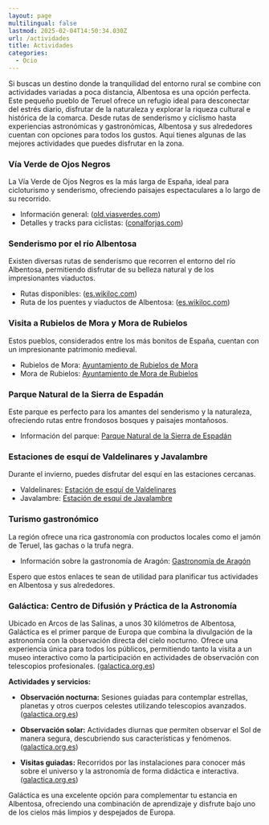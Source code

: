 ```yaml
---
layout: page
multilingual: false
lastmod: 2025-02-04T14:50:34.030Z
url: /actividades
title: Actividades
categories:
  - Ocio
---
```


Si buscas un destino donde la tranquilidad del entorno rural se combine con actividades variadas a poca distancia, Albentosa es una opción perfecta. Este pequeño pueblo de Teruel ofrece un refugio ideal para desconectar del estrés diario, disfrutar de la naturaleza y explorar la riqueza cultural e histórica de la comarca. Desde rutas de senderismo y ciclismo hasta experiencias astronómicas y gastronómicas, Albentosa y sus alrededores cuentan con opciones para todos los gustos. Aquí tienes algunas de las mejores actividades que puedes disfrutar en la zona.

### Vía Verde de Ojos Negros

La Vía Verde de Ojos Negros es la más larga de España, ideal para cicloturismo y senderismo, ofreciendo paisajes espectaculares a lo largo de su recorrido.

- Información general: ([old.viasverdes.com](https://old.viasverdes.com/itinerarios/itinerario.asp?id=46&utm_source=chatgpt.com))
- Detalles y tracks para ciclistas: ([conalforjas.com](https://conalforjas.com/ojos-negros-bicicleta/?utm_source=chatgpt.com))

### Senderismo por el río Albentosa

Existen diversas rutas de senderismo que recorren el entorno del río Albentosa, permitiendo disfrutar de su belleza natural y de los impresionantes viaductos.

- Rutas disponibles: ([es.wikiloc.com](https://es.wikiloc.com/rutas/senderismo/espana/aragon/albentosa?utm_source=chatgpt.com))
- Ruta de los puentes y viaductos de Albentosa: ([es.wikiloc.com](https://es.wikiloc.com/rutas-senderismo/ruta-de-los-puentes-y-viaductos-de-albentosa-87291815?utm_source=chatgpt.com))

### Visita a Rubielos de Mora y Mora de Rubielos

Estos pueblos, considerados entre los más bonitos de España, cuentan con un impresionante patrimonio medieval.

- Rubielos de Mora: [Ayuntamiento de Rubielos de Mora](https://www.rubielosdemora.es/)
- Mora de Rubielos: [Ayuntamiento de Mora de Rubielos](https://www.moraderubielos.com/)

### Parque Natural de la Sierra de Espadán

Este parque es perfecto para los amantes del senderismo y la naturaleza, ofreciendo rutas entre frondosos bosques y paisajes montañosos.

- Información del parque: [Parque Natural de la Sierra de Espadán](https://parquesnaturales.gva.es/es/web/pn-sierra-de-espadan)

### Estaciones de esquí de Valdelinares y Javalambre

Durante el invierno, puedes disfrutar del esquí en las estaciones cercanas.

- Valdelinares: [Estación de esquí de Valdelinares](https://www.valdelinares.es/)
- Javalambre: [Estación de esquí de Javalambre](https://www.javalambre.com/)

### Turismo gastronómico

La región ofrece una rica gastronomía con productos locales como el jamón de Teruel, las gachas o la trufa negra.

- Información sobre la gastronomía de Aragón: [Gastronomía de Aragón](https://www.turismodearagon.com/gastronomia/)

Espero que estos enlaces te sean de utilidad para planificar tus actividades en Albentosa y sus alrededores.

### **Galáctica: Centro de Difusión y Práctica de la Astronomía**

Ubicado en Arcos de las Salinas, a unos 30 kilómetros de Albentosa, Galáctica es el primer parque de Europa que combina la divulgación de la astronomía con la observación directa del cielo nocturno. Ofrece una experiencia única para todos los públicos, permitiendo tanto la visita a un museo interactivo como la participación en actividades de observación con telescopios profesionales. ([galactica.org.es](https://galactica.org.es/?utm_source=chatgpt.com))

**Actividades y servicios:**

- **Observación nocturna:** Sesiones guiadas para contemplar estrellas, planetas y otros cuerpos celestes utilizando telescopios avanzados. ([galactica.org.es](https://galactica.org.es/comprar-entradas/?utm_source=chatgpt.com))

- **Observación solar:** Actividades diurnas que permiten observar el Sol de manera segura, descubriendo sus características y fenómenos. ([galactica.org.es](https://galactica.org.es/comprar-entradas/?utm_source=chatgpt.com))

- **Visitas guiadas:** Recorridos por las instalaciones para conocer más sobre el universo y la astronomía de forma didáctica e interactiva. ([galactica.org.es](https://galactica.org.es/?utm_source=chatgpt.com))

Galáctica es una excelente opción para complementar tu estancia en Albentosa, ofreciendo una combinación de aprendizaje y disfrute bajo uno de los cielos más limpios y despejados de Europa.
